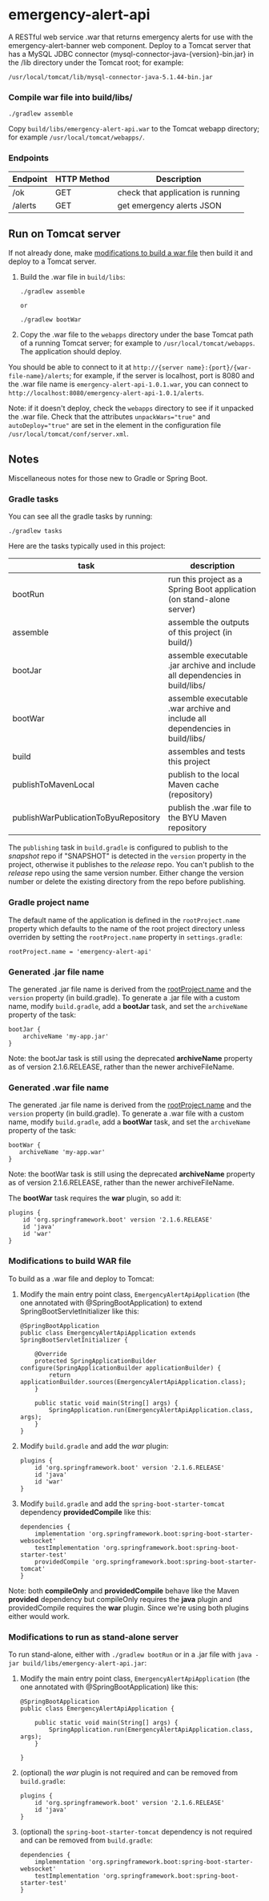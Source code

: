# emergency-alert-api

A RESTful web service .war that returns emergency alerts for use with
the emergency-alert-banner web component. Deploy to a Tomcat server that
has a MySQL JDBC connector (mysql-connector-java-{version}-bin.jar} in
the /lib directory under the Tomcat root; for example:

```
/usr/local/tomcat/lib/mysql-connector-java-5.1.44-bin.jar
```

### Compile war file into build/libs/
```
./gradlew assemble
```

Copy `build/libs/emergency-alert-api.war` to the Tomcat webapp directory;
for example `/usr/local/tomcat/webapps/`.

### Endpoints

| Endpoint | HTTP Method | Description |
| -------- | ----------- | ----------- |
| /ok      | GET | check that application is running |
| /alerts  | GET | get emergency alerts JSON         |

## Run on Tomcat server

If not already done, make
[modifications to build a war file](#modifications-to-build-war-file) then
build it and deploy to a Tomcat server.

1. Build the .war file in `build/libs`:

    ```
    ./gradlew assemble

    or

    ./gradlew bootWar

    ```

2. Copy the .war file to the `webapps` directory under the base Tomcat path
of a running Tomcat server; for example to `/usr/local/tomcat/webapps`.
The application should deploy.

You should be able to connect to it at
`http://{server name}:{port}/{war-file-name}/alerts`; for example, if the server
is localhost, port is 8080 and the .war file name is `emergency-alert-api-1.0.1.war`,
you can connect to `http://localhost:8080/emergency-alert-api-1.0.1/alerts`.

Note: if it doesn't deploy, check the `webapps` directory to see if it unpacked
the .war file. Check that the attributes `unpackWars="true"` and
`autoDeploy="true"` are set in the <Host> element in the configuration
file `/usr/local/tomcat/conf/server.xml`.

## Notes

Miscellaneous notes for those new to Gradle or Spring Boot.

### Gradle tasks

You can see all the gradle tasks by running:

 ```
 ./gradlew tasks
 ```

Here are the tasks typically used in this project:

| task | description |
| ---- | ----------- |
| bootRun  | run this project as a Spring Boot application (on stand-alone server)         |
| assemble | assemble the outputs of this project (in build/)                              |
| bootJar  | assemble executable .jar archive and include all dependencies in build/libs/  |
| bootWar  | assemble executable .war archive and include all dependencies in build/libs/  |
| build    | assembles and tests this project                                              |
| publishToMavenLocal                  | publish to the local Maven cache (repository)     |
| publishWarPublicationToByuRepository | publish the .war file to the BYU Maven repository |


The `publishing` task in `build.gradle` is configured to publish to the
*snapshot* repo if "SNAPSHOT" is detected in the `version` property in the
project, otherwise it publishes to the *release* repo. You can't publish to
the *release* repo using the same version number. Either change the version
number or delete the existing directory from the repo before publishing.

### Gradle project name

The default name of the application is defined in the `rootProject.name`
property which defaults to the name of the root project directory unless
overriden by setting the `rootProject.name` property in `settings.gradle`:

```
rootProject.name = 'emergency-alert-api'
```

### Generated .jar file name

The generated .jar file name is derived from the
[rootProject.name](#gradle-project-name) and the `version` property (in
build.gradle). To generate a .jar file with a custom name, modify `build.gradle`,
add a **bootJar** task, and set the `archiveName` property of the task:

```
bootJar {
    archiveName 'my-app.jar'
}
```

Note: the bootJar task is still using the deprecated **archiveName** property
as of version 2.1.6.RELEASE, rather than the newer archiveFileName.

### Generated .war file name

The generated .jar file name is derived from the
[rootProject.name](#gradle-project-name) and the `version` property (in
build.gradle). To generate a .war file with a custom name, modify `build.gradle`,
add a **bootWar** task, and set the `archiveName` property of the task:

```
bootWar {
   archiveName 'my-app.war'
}
```

Note: the bootWar task is still using the deprecated **archiveName** property
as of version 2.1.6.RELEASE, rather than the newer archiveFileName.

The **bootWar** task requires the **war** plugin, so add it:

```
plugins {
    id 'org.springframework.boot' version '2.1.6.RELEASE'
    id 'java'
    id 'war'
}
```

### Modifications to build WAR file

To build as a .war file and deploy to Tomcat:

1. Modify the main entry point class, `EmergencyAlertApiApplication` (the one
annotated with @SpringBootApplication) to extend SpringBootServletInitializer
like this:

    ```
    @SpringBootApplication
    public class EmergencyAlertApiApplication extends SpringBootServletInitializer {

        @Override
        protected SpringApplicationBuilder configure(SpringApplicationBuilder applicationBuilder) {
            return applicationBuilder.sources(EmergencyAlertApiApplication.class);
        }

        public static void main(String[] args) {
            SpringApplication.run(EmergencyAlertApiApplication.class, args);
        }
    }
    ```

2. Modify `build.gradle` and add the *war* plugin:

    ```
    plugins {
        id 'org.springframework.boot' version '2.1.6.RELEASE'
        id 'java'
        id 'war'
    }
    ```

3. Modify `build.gradle` and add the `spring-boot-starter-tomcat` dependency
**providedCompile** like this:

    ```
    dependencies {
        implementation 'org.springframework.boot:spring-boot-starter-websocket'
        testImplementation 'org.springframework.boot:spring-boot-starter-test'
        providedCompile 'org.springframework.boot:spring-boot-starter-tomcat'
    }
    ```

Note: both **compileOnly** and **providedCompile** behave like the Maven
**provided** dependency but compileOnly requires the **java** plugin and
providedCompile requires the **war** plugin. Since we're using both plugins
either would work.

### Modifications to run as stand-alone server

To run stand-alone, either with `./gradlew bootRun` or in a .jar file with
`java -jar build/libs/emergency-alert-api.jar`:

1. Modify the main entry point class, `EmergencyAlertApiApplication` (the one annotated
with @SpringBootApplication) like this:

    ```
    @SpringBootApplication
    public class EmergencyAlertApiApplication {

        public static void main(String[] args) {
            SpringApplication.run(EmergencyAlertApiApplication.class, args);
        }

    }
    ```

2. (optional) the *war* plugin is not required and can be removed from `build.gradle`:

    ```
    plugins {
        id 'org.springframework.boot' version '2.1.6.RELEASE'
        id 'java'
    }
    ```

3. (optional) the `spring-boot-starter-tomcat` dependency is not required
and can be removed from `build.gradle`:

    ```
    dependencies {
        implementation 'org.springframework.boot:spring-boot-starter-websocket'
        testImplementation 'org.springframework.boot:spring-boot-starter-test'
    }
    ```

